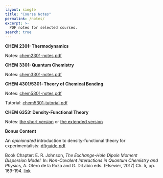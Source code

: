 ```yaml
---
layout: single
title: "Course Notes"
permalink: /notes/
excerpt: >-
  PDF notes for selected courses.
search: true
---
```


**CHEM 2301: Thermodynamics**

Notes: [chem2301-notes.pdf](/downloads/chem2301-notes.pdf)


**CHEM 3301: Quantum Chemistry**

Notes: [chem3301-notes.pdf](/downloads/chem3301-notes.pdf)


**CHEM 4301/5301: Theory of Chemical Bonding**

Notes: [chem5301-notes.pdf](/downloads/chem5301-notes.pdf)

Tutorial: [chem5301-tutorial.pdf](/downloads/chem5301-tutorial.pdf)


**CHEM 6353: Density-Functional Theory**

Notes: [the short version](/downloads/chem6353-notes-short.pdf)
or [the extended version](/downloads/chem6353-notes.pdf)


**Bonus Content**

An *opinionated* introduction to density-functional theory for experimentalists:
[dftguide.pdf](/downloads/dftguide.pdf)

Book Chapter: E. R. Johnson, *The Exchange-Hole Dipole Moment Dispersion Model.* In: *Non-Covalent Interactions in Quantum Chemistry and Physics,* A. Otero de la Roza and G. DiLabio eds. (Elsevier, 2017) Ch. 5, pp. 169-194. [link](https://doi.org/10.1016/B978-0-12-809835-6.00006-2)

